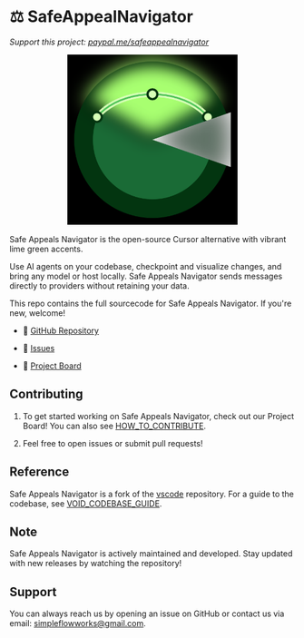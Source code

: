 # ⚖️ SafeAppealNavigator

*Support this project: [paypal.me/safeappealnavigator](https://paypal.me/safeappealnavigator)*

<div align="center">
 <img
  src="./void_icons/slice_of_void.png"
   alt="Safe Appeals Navigator Welcome"
  width="300"
   height="300"
 />
</div>

Safe Appeals Navigator is the open-source Cursor alternative with vibrant lime green accents.

Use AI agents on your codebase, checkpoint and visualize changes, and bring any model or host locally. Safe Appeals Navigator sends messages directly to providers without retaining your data.

This repo contains the full sourcecode for Safe Appeals Navigator. If you're new, welcome!

- 🧭 [GitHub Repository](https://github.com/savagelysubtle/SafeAppeals2.0)

- 👋 [Issues](https://github.com/savagelysubtle/SafeAppeals2.0/issues)

- 🚙 [Project Board](https://github.com/savagelysubtle/SafeAppeals2.0/projects)

## Contributing

1. To get started working on Safe Appeals Navigator, check out our Project Board! You can also see [HOW_TO_CONTRIBUTE](https://github.com/savagelysubtle/SafeAppeals2.0/blob/main/HOW_TO_CONTRIBUTE.md).

2. Feel free to open issues or submit pull requests!

## Reference

Safe Appeals Navigator is a fork of the [vscode](https://github.com/microsoft/vscode) repository. For a guide to the codebase, see [VOID_CODEBASE_GUIDE](https://github.com/savagelysubtle/SafeAppeals2.0/blob/main/VOID_CODEBASE_GUIDE.md).

## Note

Safe Appeals Navigator is actively maintained and developed. Stay updated with new releases by watching the repository!

## Support

You can always reach us by opening an issue on GitHub or contact us via email: <simpleflowworks@gmail.com>.
